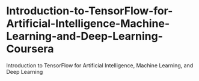 # Introduction-to-TensorFlow-for-Artificial-Intelligence-Machine-Learning-and-Deep-Learning-Coursera
Introduction to TensorFlow for Artificial Intelligence, Machine Learning, and Deep Learning
